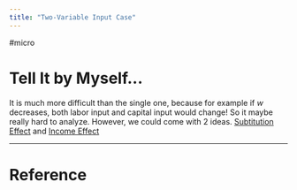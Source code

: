 ```yaml
---
title: "Two-Variable Input Case"
---
```


#micro 

# Tell It by Myself...

It is much more difficult than the single one, because for example if $w$ decreases, both labor input and capital input would change! So it maybe really hard to analyze. However, we could come with 2 ideas. [Subtitution Effect](Subtitution%20Effect) and [Income Effect](Income%20Effect.md)


---



# Reference 

